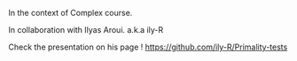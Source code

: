 In the context of Complex course.

In collaboration with Ilyas Aroui. a.k.a ily-R

Check the presentation on his page ! 
https://github.com/ily-R/Primality-tests
